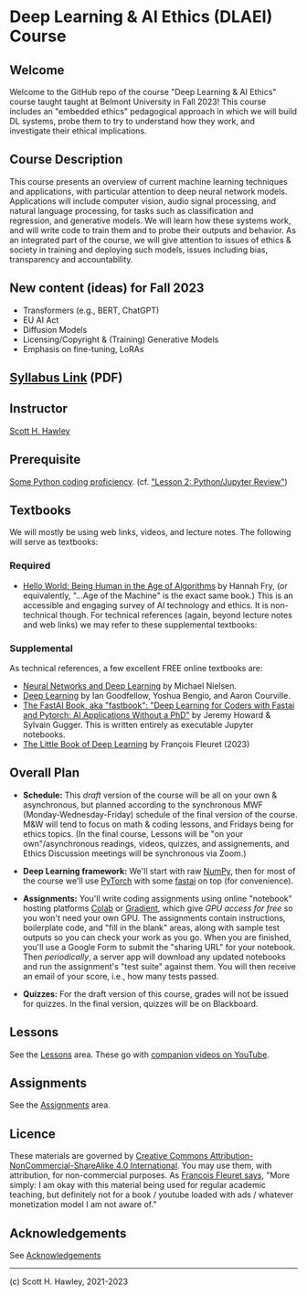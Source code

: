 # Deep Learning & AI Ethics (DLAEI) Course 


## Welcome 

Welcome to the GitHub repo of the course "Deep Learning &amp; AI Ethics" course taught taught at Belmont University in Fall 2023!  This course includes an "embedded ethics" pedagogical approach in which we will build DL systems, probe them to try to understand how they work, and investigate their ethical implications.  

## Course Description  

This course presents an overview of current machine learning techniques and applications, with particular attention to deep neural network models. Applications will include computer vision, audio signal processing, and natural language processing, for tasks such as classification and regression, and generative models. We will learn how these systems work, and will write code to train them and to probe their outputs and behavior. As an integrated part of the course, we will give attention to issues of ethics & society in training and deploying such models, issues including bias, transparency and accountability. 

## New content (ideas) for Fall 2023
* Transformers (e.g., BERT, ChatGPT)
* EU AI Act
* Diffusion Models
* Licensing/Copyright & (Training) Generative Models
* Emphasis on fine-tuning, LoRAs


## [Syllabus Link](https://www.dropbox.com/scl/fi/kgfs17hpk0kfydkasnroe/HawleyS_PHYBSADSC4420_Fall2023.pdf?rlkey=1jjbqymdwpf4vm2ot8f718w7b&dl=0) (PDF)


## Instructor

[Scott H. Hawley](https://hedges.belmont.edu/~shawley) 


## Prerequisite

[Some Python coding proficiency](https://www.learnpython.org/). (cf. ["Lesson 2: Python/Jupyter Review"](https://github.com/drscotthawley/DLAIE/blob/main/Lessons/02_PythonReview.ipynb))


## Textbooks

We will mostly be using web links, videos, and lecture notes.  The following will serve as textbooks:

### Required

* [Hello World: Being Human in the Age of Algorithms](https://wwnorton.com/books/Hello-World) by Hannah Fry,  (or equivalently, "...Age of the Machine" is the exact same book.) This is an accessible and engaging survey of AI technology and ethics. It is non-technical though. For technical references (again, beyond lecture notes and web links) we may refer to these supplemental textbooks:

###  Supplemental

As technical references, a few excellent FREE online textbooks are:

* [Neural Networks and Deep Learning](http://deeplearningandneuralnetworks.com/) by Michael Nielsen.
* [Deep Learning](https://www.deeplearningbook.org/) by Ian Goodfellow, Yoshua Bengio, and Aaron Courville.
* [The FastAI Book, aka "fastbook": "Deep Learning for Coders with Fastai and Pytorch: AI Applications Without a PhD"](https://github.com/fastai/fastbook) by Jeremy Howard & Sylvain Gugger. This is written entirely as executable Jupyter notebooks.
* [The Little Book of Deep Learning](https://fleuret.org/public/lbdl.pdf) by François Fleuret (2023)


## Overall Plan

* **Schedule:** This *draft* version of the course will be all on your own & asynchronous, but planned according to the synchronous MWF (Monday-Wednesday-Friday) schedule of the final version of the course.  M&W will tend to focus on math & coding lessons, and Fridays being for ethics topics.  (In the final course, Lessons will be "on your own"/asynchronous readings, videos, quizzes, and assignements, and Ethics Discussion meetings will be synchronous via Zoom.)  

* **Deep Learning framework:** We'll start with raw [NumPy](https://numpy.org/), then for most of the course we'll use [PyTorch](https://pytorch.org/) with some [fastai](https://github.com/fastai/fastai) on top (for convenience). 
* **Assignments:** You'll write coding assignments using online "notebook" hosting platforms [Colab](https://colab.research.google.com) or [Gradient](https://gradient.paperspace.com/), which give *GPU access for free* so you won't need your own GPU. The assignments contain instructions, boilerplate code, and "fill in the blank" areas, along with sample test outputs so you can check your work as you go. When you are finished, you'll use a Google Form to submit the "sharing URL" for your notebook. Then *periodically*, a server app will download any updated notebooks and run the assignment's "test suite" against them. You will then receive an email of your score, i.e., how many tests passed.
* **Quizzes:** For the draft version of this course, grades will not be issued for quizzes. In the final version, quizzes will be on Blackboard. 



## Lessons

See the [Lessons](Lessons/) area.  These go with [companion videos on YouTube](https://www.youtube.com/playlist?list=PLobhwAFRfHjDLcvyy2nB75CzeDa7gLQ09).

## Assignments

See the [Assignments](https://github.com/drscotthawley/DLAIE/tree/main/Assignments) area.


## Licence
These materials are governed by [Creative Commons Attribution-NonCommercial-ShareAlike 4.0 International](https://creativecommons.org/licenses/by-nc-sa/4.0/). You may use them, with attribution, for non-commercial purposes.  As [Francois Fleuret says](https://fleuret.org/dlc/#license), "More simply: I am okay with this material being used for regular academic teaching, but definitely not for a book / youtube loaded with ads / whatever monetization model I am not aware of."


## Acknowledgements
See [Acknowledgements](Acknowledgements.md)



---

(c) Scott H. Hawley, 2021-2023
